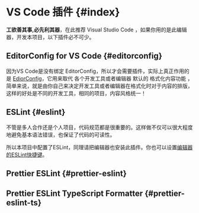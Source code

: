 # VS Code 插件 {#index}

**工欲善其事,必先利其器**，在此推荐  Visual Studio Code ，如果你用的是此编辑器，开发本项目，以下插件必不可少。

## EditorConfig for VS Code {#editorconfig}

因为VS Code是没有绑定 EditorConfig，所以才会需要插件，实际上真正作用的是 [EdiorConfig](https://editorconfig.org/)，它用来取代 各个开发工具或者编辑器 默认的 格式化内容功能 ，简单来说，就是由你自己来决定开发工具或者编辑器在格式化时对于内容的排版，这样的好处是不同的开发工具，相同的项目，内容风格统一！


## ESLint {#eslint}

不管是多人合作还是个人项目，代码规范都是很重要的。这样做不仅可以很大程度地避免基本语法错误，也保证了代码的可读性。

所以本项目中配置了ESLint，同理请把编辑器也安装此插件。你也可以设置[编辑器的ESLint快捷键](http://liqingsong.cc/article/detail/35)。


## Prettier ESLint {#prettier-eslint}


## Prettier ESLint TypeScript Formatter {#prettier-eslint-ts}



